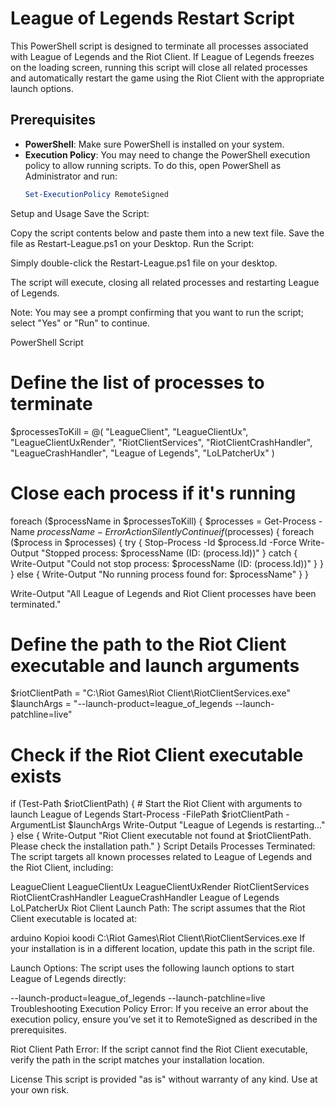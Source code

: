 # League of Legends Restart Script

This PowerShell script is designed to terminate all processes associated with League of Legends and the Riot Client. If League of Legends freezes on the loading screen, running this script will close all related processes and automatically restart the game using the Riot Client with the appropriate launch options.

## Prerequisites

- **PowerShell**: Make sure PowerShell is installed on your system.
- **Execution Policy**: You may need to change the PowerShell execution policy to allow running scripts. To do this, open PowerShell as Administrator and run:
  ```powershell
  Set-ExecutionPolicy RemoteSigned
Setup and Usage
Save the Script:

Copy the script contents below and paste them into a new text file.
Save the file as Restart-League.ps1 on your Desktop.
Run the Script:

Simply double-click the Restart-League.ps1 file on your desktop.

The script will execute, closing all related processes and restarting League of Legends.

Note: You may see a prompt confirming that you want to run the script; select "Yes" or "Run" to continue.

PowerShell Script
# Define the list of processes to terminate
$processesToKill = @(
    "LeagueClient",
    "LeagueClientUx",
    "LeagueClientUxRender",
    "RiotClientServices",
    "RiotClientCrashHandler",
    "LeagueCrashHandler",
    "League of Legends",
    "LoLPatcherUx"
)

# Close each process if it's running
foreach ($processName in $processesToKill) {
    $processes = Get-Process -Name $processName -ErrorAction SilentlyContinue
    if ($processes) {
        foreach ($process in $processes) {
            try {
                Stop-Process -Id $process.Id -Force
                Write-Output "Stopped process: $processName (ID: $($process.Id))"
            }
            catch {
                Write-Output "Could not stop process: $processName (ID: $($process.Id))"
            }
        }
    }
    else {
        Write-Output "No running process found for: $processName"
    }
}

Write-Output "All League of Legends and Riot Client processes have been terminated."

# Define the path to the Riot Client executable and launch arguments
$riotClientPath = "C:\Riot Games\Riot Client\RiotClientServices.exe"
$launchArgs = "--launch-product=league_of_legends --launch-patchline=live"

# Check if the Riot Client executable exists
if (Test-Path $riotClientPath) {
    # Start the Riot Client with arguments to launch League of Legends
    Start-Process -FilePath $riotClientPath -ArgumentList $launchArgs
    Write-Output "League of Legends is restarting..."
} else {
    Write-Output "Riot Client executable not found at $riotClientPath. Please check the installation path."
}
Script Details
Processes Terminated: The script targets all known processes related to League of Legends and the Riot Client, including:

LeagueClient
LeagueClientUx
LeagueClientUxRender
RiotClientServices
RiotClientCrashHandler
LeagueCrashHandler
League of Legends
LoLPatcherUx
Riot Client Launch Path: The script assumes that the Riot Client executable is located at:

arduino
Kopioi koodi
C:\Riot Games\Riot Client\RiotClientServices.exe
If your installation is in a different location, update this path in the script file.

Launch Options: The script uses the following launch options to start League of Legends directly:

--launch-product=league_of_legends --launch-patchline=live
Troubleshooting
Execution Policy Error: If you receive an error about the execution policy, ensure you’ve set it to RemoteSigned as described in the prerequisites.

Riot Client Path Error: If the script cannot find the Riot Client executable, verify the path in the script matches your installation location.

License
This script is provided "as is" without warranty of any kind. Use at your own risk.